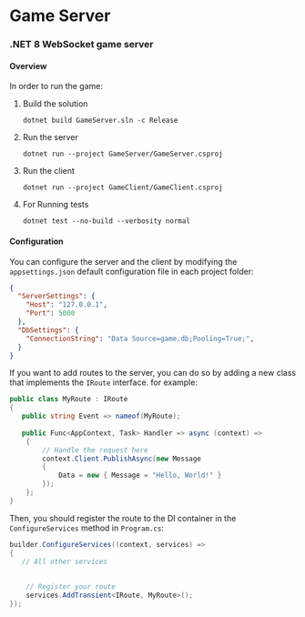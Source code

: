 # Game Server

### .NET 8 WebSocket game server

#### Overview

In order to run the game:
1. Build the solution
    ```
   dotnet build GameServer.sln -c Release
   ```
2. Run the server
    ```
    dotnet run --project GameServer/GameServer.csproj
     ```
3. Run the client 
    ```
    dotnet run --project GameClient/GameClient.csproj
    ```
4. For Running tests
    ```
    dotnet test --no-build --verbosity normal
    ```

#### Configuration
You can configure the server and the client by modifying the `appsettings.json` default configuration file in each project folder:
```json
{
  "ServerSettings": {
    "Host": "127.0.0.1",
    "Port": 5000
  },
  "DbSettings": {
    "ConnectionString": "Data Source=game.db;Pooling=True;",
  }
}
```


If you want to add routes to the server, you can do so by adding a new class that implements the `IRoute` interface.
for example:
```csharp
public class MyRoute : IRoute
{
   public string Event => nameof(MyRoute);
   
   public Func<AppContext, Task> Handler => async (context) =>
    {
        // Handle the request here
        context.Client.PublishAsync(new Message
        {
            Data = new { Message = "Hello, World!" }
        });
    };
}
```
Then, you should register the route to the DI container in the `ConfigureServices` method in `Program.cs`:
```csharp
builder.ConfigureServices((context, services) =>
{
   // All other services
   
   
    // Register your route
    services.AddTransient<IRoute, MyRoute>();
});
```

